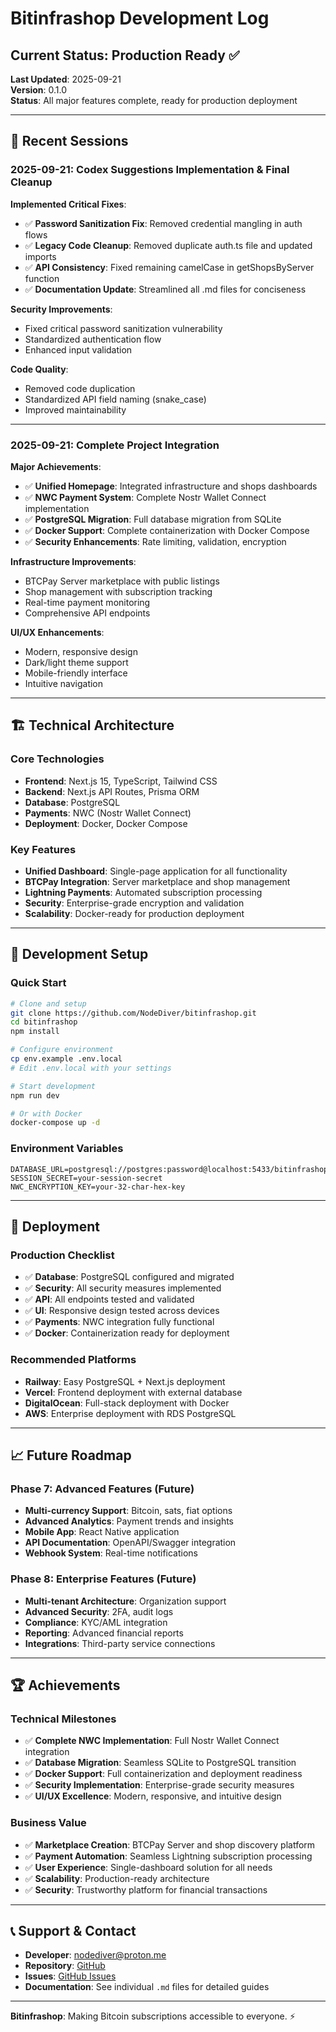 # Bitinfrashop Development Log

## Current Status: Production Ready ✅

**Last Updated**: 2025-09-21  
**Version**: 0.1.0  
**Status**: All major features complete, ready for production deployment

---

## 🎯 Recent Sessions

### 2025-09-21: Codex Suggestions Implementation & Final Cleanup

**Implemented Critical Fixes**:
- ✅ **Password Sanitization Fix**: Removed credential mangling in auth flows
- ✅ **Legacy Code Cleanup**: Removed duplicate auth.ts file and updated imports
- ✅ **API Consistency**: Fixed remaining camelCase in getShopsByServer function
- ✅ **Documentation Update**: Streamlined all .md files for conciseness

**Security Improvements**:
- Fixed critical password sanitization vulnerability
- Standardized authentication flow
- Enhanced input validation

**Code Quality**:
- Removed code duplication
- Standardized API field naming (snake_case)
- Improved maintainability

---

### 2025-09-21: Complete Project Integration

**Major Achievements**:
- ✅ **Unified Homepage**: Integrated infrastructure and shops dashboards
- ✅ **NWC Payment System**: Complete Nostr Wallet Connect implementation
- ✅ **PostgreSQL Migration**: Full database migration from SQLite
- ✅ **Docker Support**: Complete containerization with Docker Compose
- ✅ **Security Enhancements**: Rate limiting, validation, encryption

**Infrastructure Improvements**:
- BTCPay Server marketplace with public listings
- Shop management with subscription tracking
- Real-time payment monitoring
- Comprehensive API endpoints

**UI/UX Enhancements**:
- Modern, responsive design
- Dark/light theme support
- Mobile-friendly interface
- Intuitive navigation

---

## 🏗️ Technical Architecture

### Core Technologies
- **Frontend**: Next.js 15, TypeScript, Tailwind CSS
- **Backend**: Next.js API Routes, Prisma ORM
- **Database**: PostgreSQL
- **Payments**: NWC (Nostr Wallet Connect)
- **Deployment**: Docker, Docker Compose

### Key Features
- **Unified Dashboard**: Single-page application for all functionality
- **BTCPay Integration**: Server marketplace and shop management
- **Lightning Payments**: Automated subscription processing
- **Security**: Enterprise-grade encryption and validation
- **Scalability**: Docker-ready for production deployment

---

## 🔧 Development Setup

### Quick Start
```bash
# Clone and setup
git clone https://github.com/NodeDiver/bitinfrashop.git
cd bitinfrashop
npm install

# Configure environment
cp env.example .env.local
# Edit .env.local with your settings

# Start development
npm run dev

# Or with Docker
docker-compose up -d
```

### Environment Variables
```env
DATABASE_URL=postgresql://postgres:password@localhost:5433/bitinfrashop
SESSION_SECRET=your-session-secret
NWC_ENCRYPTION_KEY=your-32-char-hex-key
```

---

## 🚀 Deployment

### Production Checklist
- ✅ **Database**: PostgreSQL configured and migrated
- ✅ **Security**: All security measures implemented
- ✅ **API**: All endpoints tested and validated
- ✅ **UI**: Responsive design tested across devices
- ✅ **Payments**: NWC integration fully functional
- ✅ **Docker**: Containerization ready for deployment

### Recommended Platforms
- **Railway**: Easy PostgreSQL + Next.js deployment
- **Vercel**: Frontend deployment with external database
- **DigitalOcean**: Full-stack deployment with Docker
- **AWS**: Enterprise deployment with RDS PostgreSQL

---

## 📈 Future Roadmap

### Phase 7: Advanced Features (Future)
- **Multi-currency Support**: Bitcoin, sats, fiat options
- **Advanced Analytics**: Payment trends and insights
- **Mobile App**: React Native application
- **API Documentation**: OpenAPI/Swagger integration
- **Webhook System**: Real-time notifications

### Phase 8: Enterprise Features (Future)
- **Multi-tenant Architecture**: Organization support
- **Advanced Security**: 2FA, audit logs
- **Compliance**: KYC/AML integration
- **Reporting**: Advanced financial reports
- **Integrations**: Third-party service connections

---

## 🏆 Achievements

### Technical Milestones
- ✅ **Complete NWC Implementation**: Full Nostr Wallet Connect integration
- ✅ **Database Migration**: Seamless SQLite to PostgreSQL transition
- ✅ **Docker Support**: Full containerization and deployment readiness
- ✅ **Security Implementation**: Enterprise-grade security measures
- ✅ **UI/UX Excellence**: Modern, responsive, and intuitive design

### Business Value
- ✅ **Marketplace Creation**: BTCPay Server and shop discovery platform
- ✅ **Payment Automation**: Seamless Lightning subscription processing
- ✅ **User Experience**: Single-dashboard solution for all needs
- ✅ **Scalability**: Production-ready architecture
- ✅ **Security**: Trustworthy platform for financial transactions

---

## 📞 Support & Contact

- **Developer**: nodediver@proton.me
- **Repository**: [GitHub](https://github.com/NodeDiver/bitinfrashop)
- **Issues**: [GitHub Issues](https://github.com/NodeDiver/bitinfrashop/issues)
- **Documentation**: See individual `.md` files for detailed guides

---

**Bitinfrashop**: Making Bitcoin subscriptions accessible to everyone. ⚡

